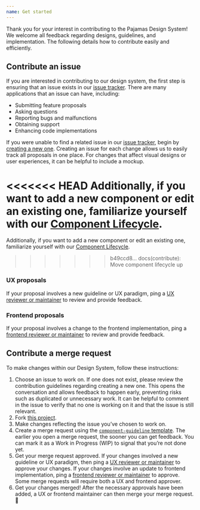 ```yaml
---
name: Get started
---
```


Thank you for your interest in contributing to the Pajamas Design System! We
welcome all feedback regarding designs, guidelines, and implementation. The
following details how to contribute easily and efficiently.

## Contribute an issue

If you are interested in contributing to our design system, the first step is
ensuring that an issue exists in our [issue tracker](https://gitlab.com/gitlab-org/gitlab-services/design.gitlab.com/issues).
There are many applications that an issue can have, including:

- Submitting feature proposals
- Asking questions
- Reporting bugs and malfunctions
- Obtaining support
- Enhancing code implementations

If you were unable to find a related issue in our [issue tracker](https://gitlab.com/gitlab-org/gitlab-services/design.gitlab.com/issues),
begin by [creating a new one](https://gitlab.com/gitlab-org/gitlab-services/design.gitlab.com/issues/new).
Creating an issue for each change allows us to easily track all proposals in one
place. For changes that affect visual designs or user experiences, it can be
helpful to include a mockup.

<<<<<<< HEAD
Additionally, if you want to add a new component or edit an existing one, familiarize yourself with our [Component Lifecycle](/contribute/lifecycle/).
=======
Additionally, if you want to add a new component or edit an existing one, familiarize yourself with our [Component Lifecycle](/contribute/component-lifecycle/).
>>>>>>> b49ccd8... docs(contribute): Move component lifecycle up

### UX proposals

If your proposal involves a new guideline or UX paradigm, ping a
[UX reviewer or maintainer](https://about.gitlab.com/handbook/engineering/projects/#design.gitlab.com)
to review and provide feedback.

### Frontend proposals

If your proposal involves a change to the frontend implementation, ping a
[frontend reviewer or maintainer](https://about.gitlab.com/handbook/engineering/projects/#design.gitlab.com)
to review and provide feedback.

## Contribute a merge request

To make changes within our Design System, follow these instructions:

1. Choose an issue to work on. If one does not exist, please review the
contribution guidelines regarding creating a new one. This opens the conversation
and allows feedback to happen early, preventing risks such as duplicated or
unnecessary work. It can be helpful to comment in the issue to verify that no one
is working on it and that the issue is still relevant.
2. Fork [this project](https://gitlab.com/gitlab-org/gitlab-services/design.gitlab.com).
3. Make changes reflecting the issue you’ve chosen to work on.
4. Create a merge request using the [`component-guideline` template](https://gitlab.com/gitlab-org/gitlab-services/design.gitlab.com/-/blob/master/.gitlab/merge_request_templates/component-guideline.md). The earlier you open a merge request, the sooner you
can get feedback. You can mark it as a Work in Progress (WIP) to signal that you’re
not done yet.
5. Get your merge request approved. If your changes involved a new guideline or
UX paradigm, then ping a [UX reviewer or maintainer](https://about.gitlab.com/handbook/engineering/projects/#design.gitlab.com)
to approve your changes. If your changes involve an update to frontend implementation,
ping a [frontend reviewer or maintainer](https://about.gitlab.com/handbook/engineering/projects/#design.gitlab.com)
to approve. Some merge requests will require both a UX and frontend approver.
6. Get your changes merged! After the necessary approvals have been added, a UX
or frontend maintainer can then merge your merge request. 🙌
